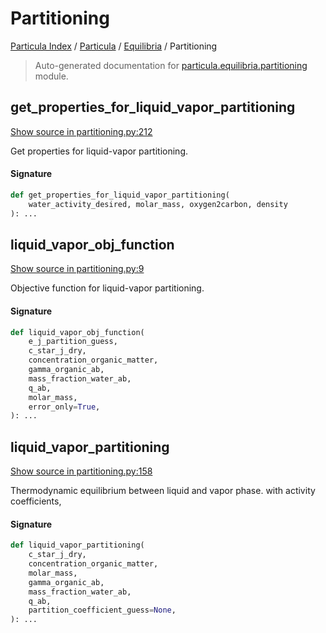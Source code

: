 # Partitioning

[Particula Index](../../README.md#particula-index) / [Particula](../index.md#particula) / [Equilibria](./index.md#equilibria) / Partitioning

> Auto-generated documentation for [particula.equilibria.partitioning](https://github.com/Gorkowski/particula/blob/main/particula/equilibria/partitioning.py) module.

## get_properties_for_liquid_vapor_partitioning

[Show source in partitioning.py:212](https://github.com/Gorkowski/particula/blob/main/particula/equilibria/partitioning.py#L212)

Get properties for liquid-vapor partitioning.

#### Signature

```python
def get_properties_for_liquid_vapor_partitioning(
    water_activity_desired, molar_mass, oxygen2carbon, density
): ...
```



## liquid_vapor_obj_function

[Show source in partitioning.py:9](https://github.com/Gorkowski/particula/blob/main/particula/equilibria/partitioning.py#L9)

Objective function for liquid-vapor partitioning.

#### Signature

```python
def liquid_vapor_obj_function(
    e_j_partition_guess,
    c_star_j_dry,
    concentration_organic_matter,
    gamma_organic_ab,
    mass_fraction_water_ab,
    q_ab,
    molar_mass,
    error_only=True,
): ...
```



## liquid_vapor_partitioning

[Show source in partitioning.py:158](https://github.com/Gorkowski/particula/blob/main/particula/equilibria/partitioning.py#L158)

Thermodynamic equilibrium between liquid and vapor phase.
with activity coefficients,

#### Signature

```python
def liquid_vapor_partitioning(
    c_star_j_dry,
    concentration_organic_matter,
    molar_mass,
    gamma_organic_ab,
    mass_fraction_water_ab,
    q_ab,
    partition_coefficient_guess=None,
): ...
```
